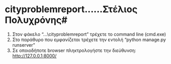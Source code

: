 # cityproblemreport......Στέλιος Πολυχρόνης#
 
1.	Στον φάκελο “...\cityproblemreport”  τρέχετε το command line (cmd.exe)
2.	Στο παράθυρο που εμφανίζεται τρέχετε την εντολή “python manage.py runserver”
3.	Σε οποιοδήποτε browser πληκτρολογήστε την διεύθυνση: http://127.0.0.1:8000/
